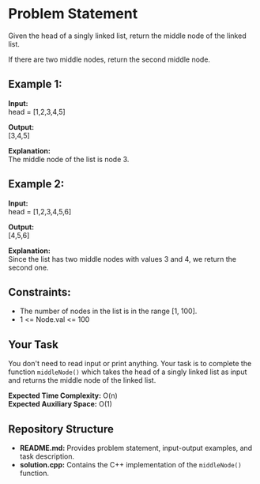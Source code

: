 # Problem Statement

Given the head of a singly linked list, return the middle node of the linked list.

If there are two middle nodes, return the second middle node.

## Example 1:

**Input:**  
head = [1,2,3,4,5]  

**Output:**  
[3,4,5]  

**Explanation:**  
The middle node of the list is node 3.

## Example 2:

**Input:**  
head = [1,2,3,4,5,6]  

**Output:**  
[4,5,6]  

**Explanation:**  
Since the list has two middle nodes with values 3 and 4, we return the second one.

## Constraints:

- The number of nodes in the list is in the range [1, 100].
- 1 <= Node.val <= 100

## Your Task
You don't need to read input or print anything. Your task is to complete the function `middleNode()` which takes the head of a singly linked list as input and returns the middle node of the linked list.

**Expected Time Complexity:** O(n)  
**Expected Auxiliary Space:** O(1)

## Repository Structure
- **README.md:** Provides problem statement, input-output examples, and task description.
- **solution.cpp:** Contains the C++ implementation of the `middleNode()` function.

